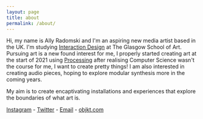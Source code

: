 ```yaml
---
layout: page
title: about
permalink: /about/
---
```


Hi, my name is Ally Radomski and I'm an aspiring new media artist based in the UK. I'm studying [Interaction Design](https://www.gsa.ac.uk/study/undergraduate-degrees/interaction-design/) at The Glasgow School of Art. Pursuing art is a new found interest for me, I properly started creating art at the start of 2021 using [Processing](https://processing.org) after realising Computer Science wasn't the course for me, I want to create pretty things! I am also interested in creating audio pieces, hoping to explore modular synthesis more in the coming years. 

My aim is to create encaptivating installations and experiences that explore the boundaries of what art is.

<!-- ### Follow me -->

[Instagram](https://www.instagram.com/ally_rad) - [Twitter](https://twitter.com/ally_radomski) - [Email](mailto:allyradomski@protonmail.com) - [objkt.com](https://objkt.com/profile/tz1bJwj5KBMc3UFk3ijykA9c1sGDmw4FEy24/activity)


<!-- 
### contact me



### support me

[fx(hash) - tezos 🌍🌱💚](https://www.fxhash.xyz/u/Ally)

[objkt.com - tezos 🌿🌴💚](https://objkt.com/profile/tz1bJwj5KBMc3UFk3ijykA9c1sGDmw4FEy24/activity)

### causes I care about

[Stonewall](https://www.stonewall.org.uk)

[Gendered Intelligence](https://genderedintelligence.co.uk/)

<img src="{{ site.baseurl }}/images/pride.png" alt="LGBTQ+ Pride Flag" width="50vh" height="24px"/>
<img src="{{ site.baseurl }}/images/trans.png" alt="Transgender Pride Flag" width="50vh" height="24px"/> -->
